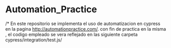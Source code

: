 # Automation_Practice

/* En este repositorio se implementa el uso de automatizacion en cypress en la pagina http://automationpractice.com/. con fin de practica en la misma ,
  el codigo empleado se vera reflejado en las siguiente carpeta cypress/integration/test.js/
  
